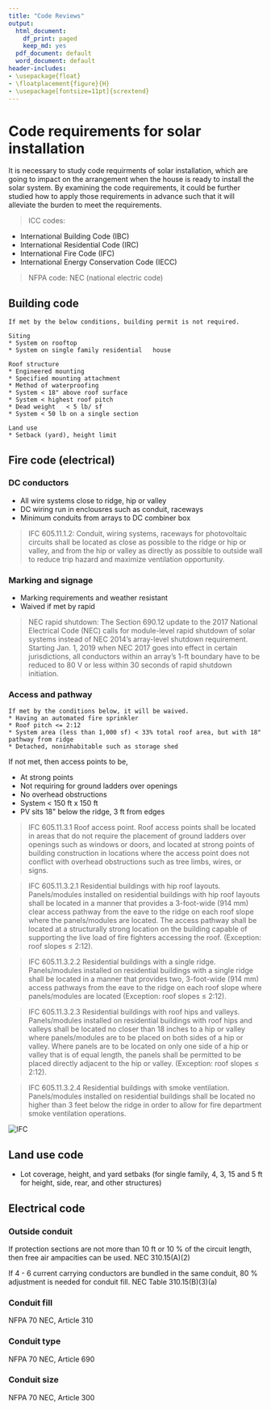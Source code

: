 ```yaml
---
title: "Code Reviews"
output:
  html_document:
    df_print: paged
    keep_md: yes
  pdf_document: default
  word_document: default
header-includes:
- \usepackage{float}
- \floatplacement{figure}{H}
- \usepackage[fontsize=11pt]{scrextend}
---
```



# Code requirements for solar installation
It is necessary to study code requirments of solar installation, which are going to impact on the arrangement when the house is ready to install the solar system. By examining the code requirements, it could be further studied how to apply those requirements in advance such that it will alleviate the burden to meet the requirements.

> ICC codes:
* International Building Code (IBC)
* International Residential Code (IRC)
* International Fire Code (IFC)
* International Energy Conservation Code (IECC)

> NFPA code:
NEC (national electric code)

## Building code

```
If met by the below conditions, building permit is not required.

Siting
* System on rooftop
* System on single family residential	house

Roof structure
* Engineered mounting
* Specified mounting attachment
* Method of waterproofing
* System < 18" above roof surface
* System < highest roof pitch
* Dead weight	< 5 lb/ sf
* System < 50 lb on a single section

Land use
* Setback (yard), height limit
```

## Fire code (electrical)

### DC conductors
* All wire systems close to ridge, hip or valley
* DC wiring run in enclousres such as conduit, raceways
* Minimum conduits from arrays to DC combiner box

> IFC 605.11.1.2: Conduit, wiring systems, raceways for photovoltaic circuits shall be located as close as possible to the ridge or hip or valley, and from the hip or valley as directly as possible to outside wall to reduce trip hazard and maximize ventilation opportunity.

### Marking and signage
* Marking requirements and weather resistant
* Waived if met by rapid

> NEC rapid shutdown: The Section 690.12 update to the 2017 National Electrical Code (NEC) calls for module-level rapid shutdown of solar systems instead of NEC 2014’s array-level shutdown requirement. Starting Jan. 1, 2019 when NEC 2017 goes into effect in certain jurisdictions, all conductors within an array’s 1-ft boundary have to be reduced to 80 V or less within 30 seconds of rapid shutdown initiation.

### Access and pathway

```
If met by the conditions below, it will be waived.
* Having an automated fire sprinkler
* Roof pitch <= 2:12
* System area (less than 1,000 sf) < 33% total roof area, but with 18" pathway from ridge
* Detached, noninhabitable such as storage shed
```

If not met, then access points to be,

* At strong points
* Not requiring for ground ladders over openings
* No overhead obstructions
* System < 150 ft x 150 ft
* PV sits 18" below the ridge, 3 ft from edges

> IFC 605.11.3.1 Roof access point. Roof access points shall be located in areas that do not require the placement of ground ladders over openings such as windows or doors, and located at strong points of building construction in locations where the access point does not conflict with overhead obstructions such as tree limbs, wires, or signs.

> IFC 605.11.3.2.1 Residential buildings with hip roof layouts. Panels/modules installed on residential buildings with hip roof layouts shall be located in a manner that provides a 3-foot-wide (914 mm) clear access pathway from the eave to the ridge on each roof slope where the panels/modules are located. The access pathway shall be located at a structurally strong location on the building capable of supporting the live load of fire fighters accessing the roof. (Exception: roof slopes $\le$ 2:12).

> IFC 605.11.3.2.2 Residential buildings with a single ridge. Panels/modules installed on residential buildings with a single ridge shall be located in a manner that provides two, 3-foot-wide (914 mm) access pathways from the eave to the ridge on each roof slope where panels/modules are located (Exception: roof slopes $\le$ 2:12).

> IFC 605.11.3.2.3 Residential buildings with roof hips and valleys. Panels/modules installed on residential buildings with roof hips and valleys shall be located no closer than 18 inches to a hip or valley where panels/modules are to be placed on both sides of a hip or valley. Where panels are to be located on only one side of a hip or valley that is of equal length, the panels shall be permitted to be placed directly adjacent to the hip or valley. (Exception: roof slopes $\le$ 2:12).

> IFC 605.11.3.2.4 Residential buildings with smoke ventilation. Panels/modules installed on residential buildings shall be located no higher than 3 feet below the ridge in order to allow for fire department smoke ventilation operations.

![IFC](../../../pic/IFC.png)


## Land use code

* Lot coverage, height, and yard setbaks (for single family, 4, 3, 15 and 5 ft for height, side, rear, and other structures)

## Electrical code

### Outside conduit
If protection sections are not more than 10 ft or 10 % of the circuit length, then free air ampacities can be used. NEC 310.15(A)(2)

If 4 - 6 current carrying conductors are bundled in the same conduit, 80 % adjustment is needed for conduit fill. NEC Table 310.15(B)(3)(a)

### Conduit fill
NFPA 70 NEC, Article 310

### Conduit type
NFPA 70 NEC, Article 690

### Conduit size
NFPA 70 NEC, Article 300

